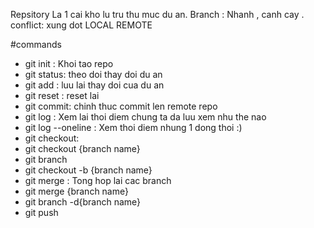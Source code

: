 Repsitory
La 1 cai kho lu tru thu muc du an.
Branch : Nhanh , canh cay . 
conflict: xung dot 
LOCAL 
REMOTE


#commands
- git init : Khoi tao repo
- git status: theo doi thay doi du an
- git add : luu lai thay doi cua du an
- git reset : reset lai
- git commit: chinh thuc commit len remote repo
- git log : Xem lai thoi diem chung ta da luu xem nhu the nao
- git log --oneline : Xem thoi diem nhung 1 dong thoi :)
- git checkout: 
- git checkout {branch name}
- git branch
- git checkout -b {branch name}
- git merge : Tong hop lai cac branch
- git merge {branch name}
- git branch -d{branch name}
- git push
